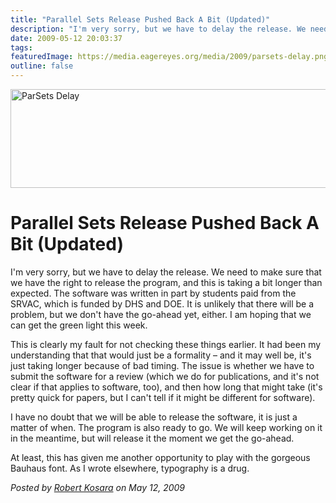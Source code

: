 ```yaml
---
title: "Parallel Sets Release Pushed Back A Bit (Updated)"
description: "I'm very sorry, but we have to delay the release. We need to make sure that we have the right to release the program, and this is taking a bit longer than expected. The software was written in part by students paid from the SRVAC, which is funded by DHS and DOE. It is unlikely that there will be a problem, but we don't have the go-ahead yet, either. I am hoping that we can get the green light this week."
date: 2009-05-12 20:03:37
tags: 
featuredImage: https://media.eagereyes.org/media/2009/parsets-delay.png
outline: false
---
```


<p><img src="https://media.eagereyes.org/media/2009/parsets-delay.png" border="0" alt="ParSets Delay" width="560" height="158" /></p>

# Parallel Sets Release Pushed Back A Bit (Updated)

I'm very sorry, but we have to delay the release. We need to make sure that we have the right to release the program, and this is taking a bit longer than expected. The software was written in part by students paid from the SRVAC, which is funded by DHS and DOE. It is unlikely that there will be a problem, but we don't have the go-ahead yet, either. I am hoping that we can get the green light this week.

This is clearly my fault for not checking these things earlier. It had been my understanding that that would just be a formality &ndash; and it may well be, it's just taking longer because of bad timing. The issue is whether we have to submit the software for a review (which we do for publications, and it's not clear if that applies to software, too), and then how long that might take (it's pretty quick for papers, but I can't tell if it might be different for software).

I have no doubt that we will be able to release the software, it is just a matter of when.&nbsp;The program is also ready to go. We will keep working on it in the meantime, but will release it the moment we get the go-ahead.

At least, this has given me another opportunity to play with the gorgeous Bauhaus font. As I wrote elsewhere, typography is a drug.


_Posted by <a href="/about">Robert Kosara</a> on May 12, 2009_


